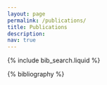 ```yaml
---
layout: page
permalink: /publications/
title: Publications
description:
nav: true
---
```


<!-- _pages/publications.md -->

<!-- Bibsearch Feature -->

{% include bib_search.liquid %}

<div class="publications">

{% bibliography %}

</div>
